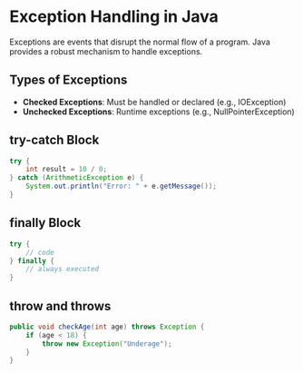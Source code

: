# Exception Handling in Java

Exceptions are events that disrupt the normal flow of a program. Java provides a robust mechanism to handle exceptions.

## Types of Exceptions
- **Checked Exceptions**: Must be handled or declared (e.g., IOException)
- **Unchecked Exceptions**: Runtime exceptions (e.g., NullPointerException)

## try-catch Block
```java
try {
    int result = 10 / 0;
} catch (ArithmeticException e) {
    System.out.println("Error: " + e.getMessage());
}
```

## finally Block
```java
try {
    // code
} finally {
    // always executed
}
```

## throw and throws
```java
public void checkAge(int age) throws Exception {
    if (age < 18) {
        throw new Exception("Underage");
    }
}
```
